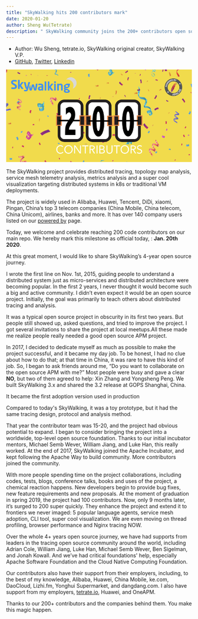 ```yaml
---
title: "SkyWalking hits 200 contributors mark"
date: 2020-01-20
author: Sheng Wu(Tetrate)
description: " SkyWalking community joins the 200+ contributors open source club."
---
```


- Author: Wu Sheng, tetrate.io, SkyWalking original creator, SkyWalking V.P.
- [GitHub](https://github.com/wu-sheng), [Twitter](https://twitter.com/wusheng1108), [Linkedin](https://www.linkedin.com/in/wusheng1108)

![](200th-celebration.png)

The SkyWalking project provides distributed tracing, topology map analysis, service mesh telemetry analysis, metrics analysis and a super cool visualization
targeting distributed systems in k8s or traditional VM deployments.

The project is widely used in Alibaba, Huawei, Tencent, DiDi, xiaomi, Pingan, China’s top 3 telecom companies (China Mobile, China telecom, China Unicom), airlines, banks and more. It has over 140 company users listed on our [powered by](https://github.com/apache/skywalking/blob/master/docs/powered-by.md) page.

Today, we welcome and celebrate reaching 200 code contributors on our main repo. We hereby mark this milestone as official today, : **Jan. 20th 2020**.

At this great moment, I would like to share SkyWalking’s 4-year open source journey.

I wrote the first line on Nov. 1st, 2015, guiding people to understand a distributed system just as micro-services and distributed architecture were becoming popular.
In the first 2 years, I never thought it would become such a big and active community. I didn’t even expect it would be an open source project.
Initially, the goal was primarily to teach others about distributed tracing and analysis.

It was a typical open source project in obscurity in its first two years. But
people still showed up, asked questions, and tried to improve the project. I got several invitations to share the project at local meetups.All these made me realize people really needed a good open source APM project.

In 2017, I decided to dedicate myself as much as possible to make the project successful, and it became my day job. To be honest, I had no clue about how to do that; at that time in China, it was rare to have this kind of job.
So, I began to ask friends around me, “Do you want to collaborate on the open source APM with me?” Most people were busy and gave a clear **NO**, but two of them agreed to help: Xin Zhang and Yongsheng Peng. We built SkyWalking 3.x and shared the 3.2 release at GOPS Shanghai, China.

It became the first adoption version used in production

Compared to today's SkyWalking, it was a toy prototype, but it had the same tracing design, protocol and analysis method.

That year the contributor team was 15-20, and the project had obvious potential to expand. I began to consider bringing the project into a worldwide, top-level open source foundation. Thanks to our initial incubator mentors, Michael Semb Wever, William Jiang, and Luke Han, this really worked.
At the end of 2017, SkyWalking joined the Apache Incubator, and kept following the Apache Way to build community. More contributors joined the community.

With more people spending time on the project collaborations, including codes, tests, blogs, conference talks, books and uses of the project, a chemical reaction happens. New developers begin to provide bug fixes, new feature requirements and new proposals.
At the moment of graduation in spring 2019, the project had 100 contributors. Now, only 9 months later, it’s surged to 200 super quickly. They enhance the project and extend it to frontiers we never imaged: 5 popular language agents, service mesh adoption, CLI tool, super cool visualization. We are even moving on thread profiling, browser performance and Nginx tracing NOW.

Over the whole 4+ years open source journey, we have had supports from leaders in the tracing open source community around the world, including Adrian Cole, William Jiang, Luke Han, Michael Semb Wever, Ben Sigelman, and Jonah Kowall. And we’ve had critical foundations' help, especially Apache Software Foundation and the Cloud Native Computing Foundation.

Our contributors also have their support from their employers, including, to the best of my knowledge, Alibaba, Huawei, China Mobile, ke.com, DaoCloud, Lizhi.fm, Yonghui Supermarket, and dangdang.com. I also have support from my employers, [tetrate.io](https://www.tetrate.io/), Huawei, and OneAPM.

Thanks to our 200+ contributors and the companies behind them. You make this magic happen.
